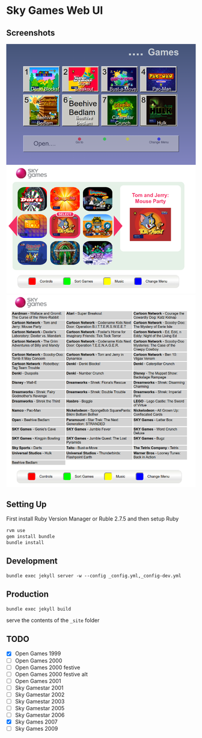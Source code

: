 # Sky Games Web UI

## Screenshots
![](screenshots/1999-open.png)
![](screenshots/2007-games.png)
![](screenshots/2007-games-sort.png)
## Setting Up
First install Ruby Version Manager or Ruble 2.7.5 and then setup Ruby
```
rvm use
gem install bundle
bundle install
```


## Development
```
bundle exec jekyll server -w --config _config.yml,_config-dev.yml
```

## Production
```
bundle exec jekyll build
```
serve the contents of the `_site` folder


## TODO
- [x] Open Games 1999
- [ ] Open Games 2000
- [ ] Open Games 2000 festive
- [ ] Open Games 2000 festive alt
- [ ] Open Games 2001
- [ ] Sky Gamestar 2001
- [ ] Sky Gamestar 2002
- [ ] Sky Gamestar 2003
- [ ] Sky Gamestar 2005
- [ ] Sky Gamestar 2006
- [x] Sky Games 2007
- [ ] Sky Games 2009
